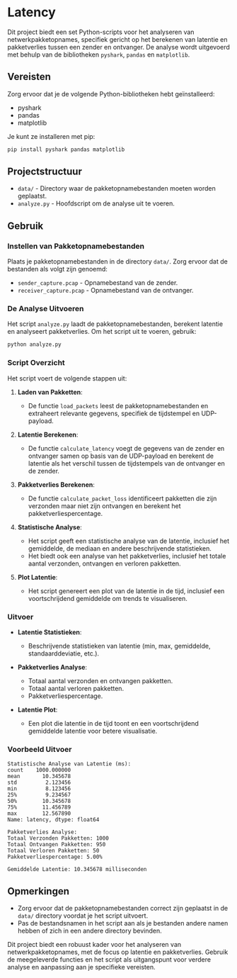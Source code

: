 # Latency

Dit project biedt een set Python-scripts voor het analyseren van netwerkpakketopnames, specifiek gericht op het berekenen van latentie en pakketverlies tussen een zender en ontvanger. De analyse wordt uitgevoerd met behulp van de bibliotheken `pyshark`, `pandas` en `matplotlib`.

## Vereisten

Zorg ervoor dat je de volgende Python-bibliotheken hebt geïnstalleerd:

- pyshark
- pandas
- matplotlib

Je kunt ze installeren met pip:

```bash
pip install pyshark pandas matplotlib
```

## Projectstructuur

- `data/` - Directory waar de pakketopnamebestanden moeten worden geplaatst.
- `analyze.py` - Hoofdscript om de analyse uit te voeren.

## Gebruik

### Instellen van Pakketopnamebestanden

Plaats je pakketopnamebestanden in de directory `data/`. Zorg ervoor dat de bestanden als volgt zijn genoemd:

- `sender_capture.pcap` - Opnamebestand van de zender.
- `receiver_capture.pcap` - Opnamebestand van de ontvanger.

### De Analyse Uitvoeren

Het script `analyze.py` laadt de pakketopnamebestanden, berekent latentie en analyseert pakketverlies. Om het script uit te voeren, gebruik:

```bash
python analyze.py
```

### Script Overzicht

Het script voert de volgende stappen uit:

1. **Laden van Pakketten**:
   - De functie `load_packets` leest de pakketopnamebestanden en extraheert relevante gegevens, specifiek de tijdstempel en UDP-payload.

2. **Latentie Berekenen**:
   - De functie `calculate_latency` voegt de gegevens van de zender en ontvanger samen op basis van de UDP-payload en berekent de latentie als het verschil tussen de tijdstempels van de ontvanger en de zender.

3. **Pakketverlies Berekenen**:
   - De functie `calculate_packet_loss` identificeert pakketten die zijn verzonden maar niet zijn ontvangen en berekent het pakketverliespercentage.

4. **Statistische Analyse**:
   - Het script geeft een statistische analyse van de latentie, inclusief het gemiddelde, de mediaan en andere beschrijvende statistieken.
   - Het biedt ook een analyse van het pakketverlies, inclusief het totale aantal verzonden, ontvangen en verloren pakketten.

5. **Plot Latentie**:
   - Het script genereert een plot van de latentie in de tijd, inclusief een voortschrijdend gemiddelde om trends te visualiseren.

### Uitvoer

- **Latentie Statistieken**:
  - Beschrijvende statistieken van latentie (min, max, gemiddelde, standaarddeviatie, etc.).

- **Pakketverlies Analyse**:
  - Totaal aantal verzonden en ontvangen pakketten.
  - Totaal aantal verloren pakketten.
  - Pakketverliespercentage.

- **Latentie Plot**:
  - Een plot die latentie in de tijd toont en een voortschrijdend gemiddelde latentie voor betere visualisatie.

### Voorbeeld Uitvoer

```plaintext
Statistische Analyse van Latentie (ms):
count    1000.000000
mean       10.345678
std         2.123456
min         8.123456
25%         9.234567
50%        10.345678
75%        11.456789
max        12.567890
Name: latency, dtype: float64

Pakketverlies Analyse:
Totaal Verzonden Pakketten: 1000
Totaal Ontvangen Pakketten: 950
Totaal Verloren Pakketten: 50
Pakketverliespercentage: 5.00%

Gemiddelde Latentie: 10.345678 milliseconden
```

## Opmerkingen

- Zorg ervoor dat de pakketopnamebestanden correct zijn geplaatst in de `data/` directory voordat je het script uitvoert.
- Pas de bestandsnamen in het script aan als je bestanden andere namen hebben of zich in een andere directory bevinden.

Dit project biedt een robuust kader voor het analyseren van netwerkpakketopnames, met de focus op latentie en pakketverlies. Gebruik de meegeleverde functies en het script als uitgangspunt voor verdere analyse en aanpassing aan je specifieke vereisten.